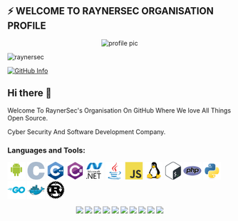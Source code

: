 <p align="center">
<!--  <p align="left"> <img src="https://gpvc.arturio.dev/raynersec" alt="raynersec" /></p> -->

## ⚡ WELCOME TO RAYNERSEC ORGANISATION PROFILE

<p align="center"><img alt="profile pic" width="195px" src="https://avatars.githubusercontent.com/u/54022039?s=200&v=4" /></p>

<p align="left"> <img src="https://komarev.com/ghpvc/?username=raynersec&style=for-the-badge&color=brightgreen" alt="raynersec" /></p>

[![GitHub Info](https://stats.justsong.cn/api/github?username=raynersec&theme=dark)](https://github.com/raynersec)

## Hi there 👋

Welcome To RaynerSec's Organisation On GitHub Where We love All Things Open Source.

Cyber Security And Software Development Company.

<h3 align="left">Languages and Tools:</h3>
<p align="left">
<a href="https://developer.android.com" target="_blank"> <img src="https://raw.githubusercontent.com/devicons/devicon/master/icons/android/android-original-wordmark.svg" alt="android" width="40" height="40"/></a>
<a href="https://www.cprogramming.com/" target="_blank"> <img src="https://raw.githubusercontent.com/devicons/devicon/master/icons/c/c-original.svg" alt="c" width="40" height="40"/></a>
<a href="https://www.w3schools.com/cpp/" target="_blank"> <img src="https://raw.githubusercontent.com/devicons/devicon/master/icons/cplusplus/cplusplus-original.svg" alt="cplusplus" width="40" height="40"/></a>
<a href="https://www.w3schools.com/cs/" target="_blank"> <img src="https://raw.githubusercontent.com/devicons/devicon/master/icons/csharp/csharp-original.svg" alt="csharp" width="40" height="40"/></a>
<a href="https://dotnet.microsoft.com/" target="_blank"> <img src="https://raw.githubusercontent.com/devicons/devicon/master/icons/dot-net/dot-net-original-wordmark.svg" alt="dotnet" width="40" height="40"/></a>
<a href="https://www.java.com" target="_blank"> <img src="https://raw.githubusercontent.com/devicons/devicon/master/icons/java/java-original.svg" alt="java" width="40" height="40"/></a>
<a href="https://developer.mozilla.org/en-US/docs/Web/JavaScript" target="_blank"> <img src="https://raw.githubusercontent.com/devicons/devicon/master/icons/javascript/javascript-original.svg" alt="javascript" width="40" height="40"/></a>
<a href="https://www.linux.org/" target="_blank"> <img src="https://raw.githubusercontent.com/devicons/devicon/master/icons/linux/linux-original.svg" alt="linux" width="40" height="40"/></a>
<a href="https://www.gnu.org/software/bash/" target="_blank"> <img src="https://raw.githubusercontent.com/devicons/devicon/master/icons/bash/bash-original.svg" alt="bash" width="40" height="40"/></a>
<a href="https://www.php.net" target="_blank"> <img src="https://raw.githubusercontent.com/devicons/devicon/master/icons/php/php-original.svg" alt="php" width="40" height="40"/></a>
<a href="https://www.python.org" target="_blank"> <img src="https://raw.githubusercontent.com/devicons/devicon/master/icons/python/python-original.svg" alt="python" width="40" height="40"/></a>
<a href="https://golang.org/" target="_blank"> <img src="https://raw.githubusercontent.com/devicons/devicon/master/icons/go/go-original-wordmark.svg" alt="golang" width="40" height="40"/></a>
<a href="https://www.docker.com/" target="_blank"> <img src="https://raw.githubusercontent.com/devicons/devicon/master/icons/docker/docker-original.svg" alt="docker" width="40" height="40"/></a>
<a href="https://www.rust-lang.org/" target="_blank"> <img src="https://raw.githubusercontent.com/devicons/devicon/master/icons/rust/rust-original.svg" alt="rust" width="40" height="40"/></a>
</p>

<p align="center">
<a href="https://github.com/raynersec/Kali-Nethunter-In-Termux"><img src="https://github-readme-stats.vercel.app/api/pin/?username=raynersec&repo=Kali-Nethunter-In-Termux&theme=dark"></a>
<a href="https://github.com/raynersec/Hyper-V-Switch"><img src="https://github-readme-stats.vercel.app/api/pin/?username=raynersec&repo=Hyper-V-Switch&theme=dark"></a>
<a href="https://github.com/raynersec/Hyper-V-Toggle"><img src="https://github-readme-stats.vercel.app/api/pin/?username=raynersec&repo=Hyper-V-Toggle&theme=dark"></a>
<a href="https://github.com/raynersec/Windows-Recall-Switch"><img src="https://github-readme-stats.vercel.app/api/pin/?username=raynersec&repo=Windows-Recall-Switch&theme=dark"></a>
<a href="https://github.com/raynersec/Windows-Recall-Toggle"><img src="https://github-readme-stats.vercel.app/api/pin/?username=raynersec&repo=Windows-Recall-Toggle&theme=dark"></a>
<a href="https://github.com/raynersec/TermuxBackup"><img src="https://github-readme-stats.vercel.app/api/pin/?username=raynersec&repo=TermuxBackup&theme=dark"></a>
<a href="https://github.com/raynersec/pykalimux"><img src="https://github-readme-stats.vercel.app/api/pin/?username=raynersec&repo=pykalimux&theme=dark"></a>
<a href="https://github.com/raynersec/pymuxkali"><img src="https://github-readme-stats.vercel.app/api/pin/?username=raynersec&repo=pymuxkali&theme=dark"></a>
<a href="https://github.com/raynersec/bashkalimux"><img src="https://github-readme-stats.vercel.app/api/pin/?username=raynersec&repo=bashkalimux&theme=dark"></a>
<a href="https://github.com/raynersec/bashmuxkali"><img src="https://github-readme-stats.vercel.app/api/pin/?username=raynersec&repo=bashmuxkali&theme=dark"></a>
</p>

<!--

**Here are some ideas to get you started:**

🙋‍♀️ A short introduction - what is your organization all about?
🌈 Contribution guidelines - how can the community get involved?
👩‍💻 Useful resources - where can the community find your docs? Is there anything else the community should know?
🍿 Fun facts - what does your team eat for breakfast?
🧙 Remember, you can do mighty things with the power of [Markdown](https://docs.github.com/github/writing-on-github/getting-started-with-writing-and-formatting-on-github/basic-writing-and-formatting-syntax)
-->
